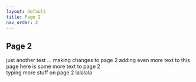 ```yaml
---
layout: default
title: Page 2
nav_order: 2
---
```


## Page 2
just another test ... making changes to page 2 
adding even more text to this page
here is some more text to page 2  
typing more stuff on page 2 lalalala